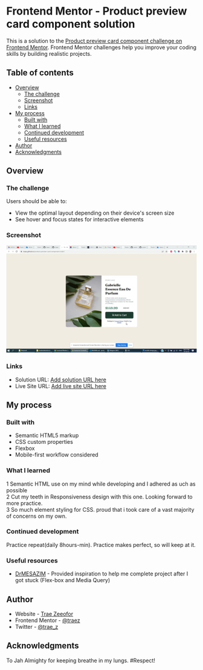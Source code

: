 # Frontend Mentor - Product preview card component solution

This is a solution to the [Product preview card component challenge on Frontend Mentor](https://www.frontendmentor.io/challenges/product-preview-card-component-GO7UmttRfa). Frontend Mentor challenges help you improve your coding skills by building realistic projects. 

## Table of contents

- [Overview](#overview)
  - [The challenge](#the-challenge)
  - [Screenshot](#screenshot)
  - [Links](#links)
- [My process](#my-process)
  - [Built with](#built-with)
  - [What I learned](#what-i-learned)
  - [Continued development](#continued-development)
  - [Useful resources](#useful-resources)
- [Author](#author)
- [Acknowledgments](#acknowledgments)

## Overview

### The challenge

Users should be able to:

- View the optimal layout depending on their device's screen size
- See hover and focus states for interactive elements

### Screenshot

![](images/screenshot.png)

### Links

- Solution URL: [Add solution URL here](https://github.com/traez/product-preview-card-component-main)
- Live Site URL: [Add live site URL here](https://traez.github.io/product-preview-card-component-main/)

## My process

### Built with

- Semantic HTML5 markup
- CSS custom properties
- Flexbox
- Mobile-first workflow considered

### What I learned

1 Semantic HTML use on my mind while developing and I adhered as uch as possible  
2 Cut my teeth in Responsiveness design with this one. Looking forward to more practice.  
3 So much element styling for CSS. proud that i took care of a vast majority of concerns on my own.  

### Continued development

Practice repeat(daily 8hours-min). Practice makes perfect, so will keep at it.

### Useful resources

- [DrMESAZIM](https://github.com/DrMESAZIM/product-preview) - Provided inspiration to help me complete project after I got stuck (Flex-box and Media Query)

## Author

- Website - [Trae Zeeofor](https://github.com/traez)
- Frontend Mentor - [@traez](https://www.frontendmentor.io/profile/traez)
- Twitter - [@trae_z](https://twitter.com/trae_z)

## Acknowledgments

To Jah Almighty for keeping breathe in my lungs. #Respect!
